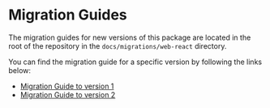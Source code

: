 # Migration Guides

The migration guides for new versions of this package are located in the root of the repository
in the `docs/migrations/web-react` directory.

You can find the migration guide for a specific version by following the links below:

- [Migration Guide to version 1][migration-guide-v1]
- [Migration Guide to version 2][migration-guide-v2]

[migration-guide-v1]: https://github.com/lmc-eu/spirit-design-system/blob/main/docs/migrations/web-react/MIGRATION-v1.md
[migration-guide-v2]: https://github.com/lmc-eu/spirit-design-system/blob/main/docs/migrations/web-react/MIGRATION-v2.md
